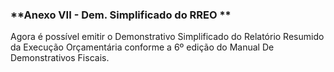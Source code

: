 ### **Anexo VII - Dem. Simplificado do RREO **

Agora é possível emitir o Demonstrativo Simplificado do Relatório Resumido da Execução Orçamentária conforme a 6º edição do Manual De Demonstrativos Fiscais. 
